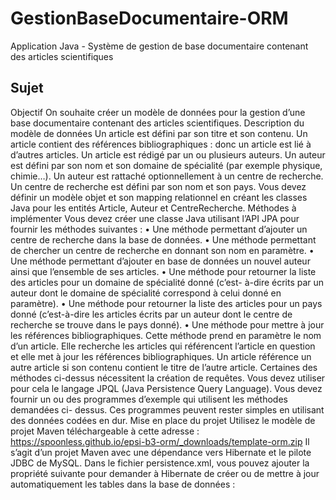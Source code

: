 # GestionBaseDocumentaire-ORM
Application Java - Système de gestion de base documentaire contenant des articles scientifiques

## Sujet

Objectif
On souhaite créer un modèle de données pour la gestion d’une base documentaire contenant des
articles scientifiques.
Description du modèle de données
Un   article   est   défini   par   son   titre   et   son   contenu.   Un   article   contient   des   références
bibliographiques : donc un article est lié à d’autres articles. Un article est rédigé par un ou plusieurs
auteurs.
Un auteur est défini par son nom et son domaine de spécialité (par exemple physique, chimie…).
Un auteur est rattaché optionnellement à un centre de recherche.
Un centre de recherche est défini par son nom et son pays.
Vous devez définir un modèle objet et son mapping relationnel en créant les classes Java pour les
entités Article, Auteur et CentreRecherche.
Méthodes à implémenter
Vous devez créer une classe Java utilisant l’API JPA pour fournir les méthodes suivantes :
• Une méthode permettant d’ajouter un centre de recherche dans la base de données.
• Une  méthode  permettant  de chercher  un  centre de  recherche  en  donnant  son  nom  en
paramètre.
• Une méthode permettant d’ajouter en base de données un nouvel auteur ainsi que l’ensemble
de ses articles.
• Une méthode pour retourner la liste des articles pour un domaine de spécialité donné (c’est-
à-dire écrits par un auteur dont le domaine de spécialité correspond à celui donné en
paramètre).
• Une méthode pour retourner la liste des articles pour un pays donné (c’est-à-dire les articles
écrits par un auteur dont le centre de recherche se trouve dans le pays donné).
• Une méthode pour mettre à jour les références bibliographiques. Cette méthode prend en
paramètre le nom d’un article. Elle recherche les articles qui référencent l’article en question
et elle met à jour les références bibliographiques. Un article référence un autre article si son
contenu contient le titre de l’autre article.
Certaines des méthodes ci-dessus nécessitent la création de requêtes. Vous devez utiliser pour cela
le langage JPQL (Java Persistence Query Language).
Vous devez fournir un ou des programmes d’exemple qui utilisent les méthodes demandées ci-
dessus. Ces programmes peuvent rester simples en utilisant des données codées en dur.
Mise en place du projet
Utilisez le modèle de projet Maven téléchargeable à cette adresse :
https://spoonless.github.io/epsi-b3-orm/_downloads/template-orm.zip
Il s’agit d’un projet Maven avec une dépendance vers Hibernate et le pilote JDBC de MySQL.
Dans   le   fichier  persistence.xml,   vous   pouvez   ajouter   la   propriété   suivante   pour   demander   à
Hibernate de créer ou de mettre à jour automatiquement les tables dans la base de données :
<property name="hibernate.hbm2ddl.auto" value="update" />
